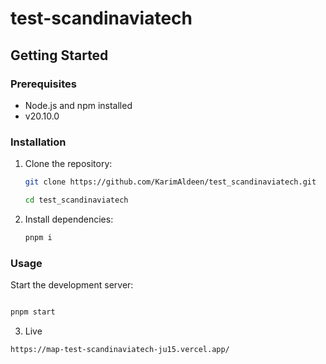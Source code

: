 # test-scandinaviatech


## Getting Started

### Prerequisites

- Node.js and npm installed
- v20.10.0

### Installation

1. Clone the repository:

    ```bash
    git clone https://github.com/KarimAldeen/test_scandinaviatech.git
    ```
    
    ```bash
    cd test_scandinaviatech
    ```

2. Install dependencies:

    ```bash
    pnpm i
    ```

### Usage

Start the development server:


```bash

pnpm start

```

3. Live 

```
https://map-test-scandinaviatech-ju15.vercel.app/

```


